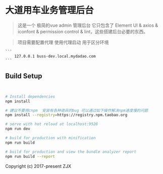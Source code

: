 # 大道用车业务管理后台

> 这是一个 极简的vue admin 管理后台 它只包含了 Element UI & axios & iconfont & permission control & lint，这些搭建后台必要的东西。

> 项目需要配置代理 使用代理启动 用于区分环境

	```
		127.0.0.1 buss-dev.local.mydadao.com
	```

## Build Setup

``` bash


# Install dependencies
npm install

# 建议不要用cnpm  安装有各种诡异的bug 可以通过如下操作解决npm速度慢的问题
npm install --registry=https://registry.npm.taobao.org

# serve with hot reload at localhost:9528
npm run dev

# build for production with minification
npm run build

# build for production and view the bundle analyzer report
npm run build --report
```

Copyright (c) 2017-present ZJX


